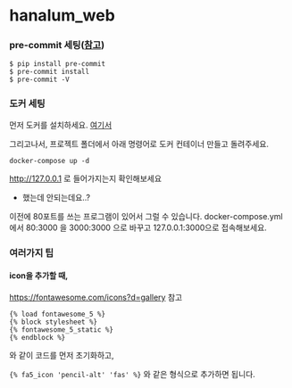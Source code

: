 # hanalum_web

### pre-commit 세팅([참고](https://pre-commit.com/))
```
$ pip install pre-commit
$ pre-commit install
$ pre-commit -V
```

### 도커 세팅
먼저 도커를 설치하세요. [여기서](https://docs.docker.com/get-docker/)

그리고나서, 프로젝트 폴더에서 아래 명령어로 도커 컨테이너 만들고 돌려주세요.
```
docker-compose up -d
```

http://127.0.0.1 로 들어가지는지 확인해보세요


- 했는데 안되는데요..?

이전에 80포트를 쓰는 프로그램이 있어서 그럴 수 있습니다.
docker-compose.yml 에서 80:3000 을 3000:3000 으로 바꾸고 127.0.0.1:3000으로 접속해보세요.


### 여러가지 팁

#### icon을 추가할 때,
https://fontawesome.com/icons?d=gallery 참고

```
{% load fontawesome_5 %}
{% block stylesheet %}
{% fontawesome_5_static %}
{% endblock %}
```

와 같이 코드를 먼저 초기화하고, 

`{% fa5_icon 'pencil-alt' 'fas' %}` 와 같은 형식으로 추가하면 됩니다.
